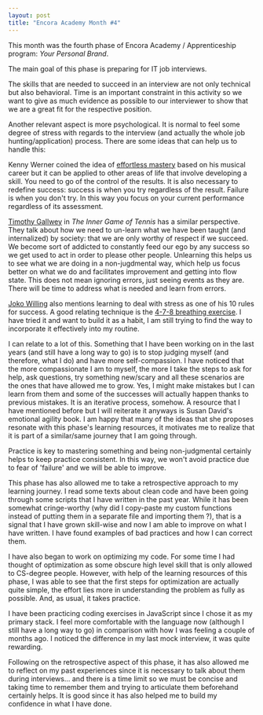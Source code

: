 ```yaml
---
layout: post
title: "Encora Academy Month #4"
--- 
```

This month was the fourth phase of Encora Academy / Apprenticeship program: *Your Personal Brand*.

The main goal of this phase is preparing for IT job interviews. 

The skills that are needed to succeed in an interview are not only technical but also behavioral. Time is an important constraint in this activity so we want to give as much evidence as possible to our interviewer to show that we are a great fit for the respective position.

Another relevant aspect is more psychological. It is normal to feel some degree of stress with regards to the interview (and actually the whole job hunting/application) process. There are some ideas that can help us to handle this:

Kenny Werner coined the idea of [effortless mastery](https://www.youtube.com/watch?v=OyPdDhIEZUE) based on his musical career but it can be applied to other areas of life that involve developing a skill. You need to go of the control of the results. It is also necessary to redefine success: success is when you try regardless of the result. Failure is when you don't try. In this way you focus on your current performance regardless of its assessment.

[Timothy Gallwey](https://www.nateliason.com/notes/inner-game-of-tennis-w-timothy-gallwey) in *The Inner Game of Tennis* has a similar perspective. They talk about how we need to un-learn what we have been taught (and internalized) by society: that we are only worthy of respect if we succeed. We become sort of addicted to constantly feed our ego by any success so we get used to act in order to please other people. Unlearning this helps us to see what we are doing in a non-jugdmental way, which help us focus better on what we do and facilitates improvement and getting into flow state. This does not mean ignoring errors, just seeing events as they are. There will be time to address what is needed and learn from errors.

[Joko Willing](https://www.youtube.com/watch?v=W0NJHN8ZclE) also mentions learning to deal with stress as one of his 10 rules for success. A good relating technique is the [4-7-8 breathing exercise](https://www.youtube.com/watch?v=gz4G31LGyog). I have tried it and want to build it as a habit, I am still trying to find the way to incorporate it effectively into my routine.

I can relate to a lot of this. Something that I have been working on in the last years (and still have a long way to go) is to stop judging myself (and therefore, what I do) and have more self-compassion. I have noticed that the more compassionate I am to myself, the more I take the steps to ask for help, ask questions, try something new/scary and all these scenarios are the ones that have allowed me to grow. Yes, I might make mistakes but I can learn from them and some of the successes will actually happen thanks to previous mistakes. It is an iterative process, somehow. A resource that I have mentioned before but I will reiterate it anyways is Susan David's emotional agility book. I am happy that many of the ideas that she proposes resonate with this phase's learning resources, it motivates me to realize that it is part of a similar/same journey that I am going through.

Practice is key to mastering something and being non-judgmental certainly helps to keep practice consistent. In this way, we won't avoid practice due to fear of 'failure' and we will be able to improve.

This phase has also allowed me to take a retrospective approach to my learning journey. I read some texts about clean code and have been going through some scripts that I have written in the past year. While it has been somewhat cringe-worthy (why did I copy-paste my custom functions instead of putting them in a separate file and importing them ?), that is a signal that I have grown skill-wise and now I am able to improve on what I have written. I have found examples of bad practices and how I can correct them.

I have also began to work on optimizing my code. For some time I had thought of optimization as some obscure high level skill that is only allowed to CS-degree people. However, with help of the learning resources of this phase, I was able to see that the first steps for optimization are actually quite simple, the effort lies more in understanding the problem as fully as possible. And, as usual, it takes practice.

I have been practicing coding exercises in JavaScript since I chose it as my primary stack. I feel more comfortable with the language now (although I still have a long way to go) in comparison with how I was feeling a couple of months ago. I noticed the difference in my last mock interview, it was quite rewarding.

Following on the retrospective aspect of this phase, it has also allowed me to reflect on my past experiences since it is necessary to talk about them during interviews... and there is a time limit so we must be concise and taking time to remember them and trying to articulate them beforehand certainly helps. It is good since it has also helped me to build my confidence in what I have done.
